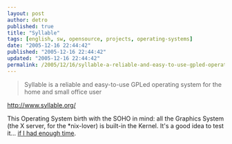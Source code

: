 ```yaml
---
layout: post
author: detro
published: true
title: "Syllable"
tags: [english, sw, opensource, projects, operating-systems]
date: "2005-12-16 22:44:42"
published: "2005-12-16 22:44:42"
updated: "2005-12-16 22:44:42"
permalink: /2005/12/16/syllable-a-reliable-and-easy-to-use-gpled-operating-system-for-the-home-and-small-office-user/
---
```


<blockquote>Syllable is a reliable and easy-to-use GPLed operating system for the home and small office user</blockquote>

<a href="http://www.syllable.org/">http://www.syllable.org/</a>

This Operating System birth with the SOHO in mind: all the Graphics System (the X server, for the *nix-lover) is built-in the Kernel. It's a good idea to test it... <a href="http://www.opensolaris.org/os/">if I had enough time</a>.
